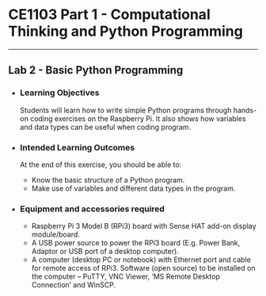 # **CE1103 Part 1 - Computational Thinking and Python Programming**
--- 


## **Lab 2 - Basic Python Programming**

* ### Learning Objectives
    Students will learn how to write simple Python programs through hands-on coding exercises on the Raspberry Pi. It also shows how variables and data types can be useful when coding program.


* ### Intended Learning Outcomes
    At the end of this exercise, you should be able to:
    
    * Know the basic structure of a Python program.
    * Make use of variables and different data types in the program.


* ### Equipment and accessories required
    * Raspberry Pi 3 Model B (RPi3) board with Sense HAT add-on display module/board.
    * A USB power source to power the RPi3 board (E.g. Power Bank, Adaptor or USB port of a desktop computer).
    * A computer (desktop PC or notebook) with Ethernet port and cable for remote access of RPi3. Software (open source) to be installed on the computer – PuTTY, VNC Viewer, ‘MS Remote Desktop Connection’ and WinSCP.
